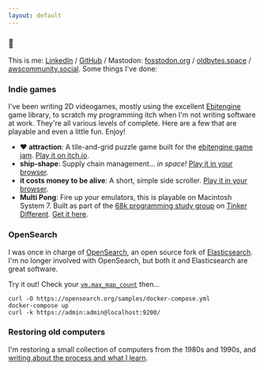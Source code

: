 ```yaml
---
layout: default
---
```


### :wave: 
This is me: [LinkedIn](https://www.linkedin.com/in/jules-graybill/) / [GitHub](https://github.com/jcgraybill) / Mastodon: <a rel="me" href="https://fosstodon.org/@jcgraybill">fosstodon.org</a> / <a rel="me" href="https://oldbytes.space/@jcgraybill">oldbytes.space</a> / <a rel="me" href="https://awscommunity.social/@jcgraybill">awscommunity.social</a>.  Some things I've done:

### Indie games
I've been writing 2D videogames, mostly using the excellent [Ebitengine](https://ebitengine.org/) game library, to scratch my programming itch when I'm not writing software at work. They're all various levels of complete. Here are a few that are playable and even a little fun. Enjoy!
* **❤️ attraction**: A tile-and-grid puzzle game built for the [ebitengine game jam](https://itch.io/jam/ebiten-game-jam). [Play it on itch.io](https://ivlivs.itch.io/attraction).
* **ship-shape**:  Supply chain management... *in space!* [Play it in your browser](/ship-shape/).
* **it costs money to be alive**: A short, simple side scroller. [Play it in your browser](/it-costs-money/).
* **Multi Pong**: Fire up your emulators, this is playable on Macintosh System 7. Built as part of the [68k programming study group](https://tinkerdifferent.com/threads/idea-macintosh-68k-programming-study-group.1681/) on [Tinker Different](https://tinkerdifferent.com/). [Get it here](https://github.com/jcgraybill/multipong/releases).

### OpenSearch
I was once in charge of [OpenSearch](https://opensearch.org/), an open source fork of [Elasticsearch](https://www.elastic.co/elasticsearch/). I'm no longer involved with OpenSearch, but both it and Elasticsearch are great software.

Try it out! Check your [`vm.max_map_count`](https://opensearch.org/docs/latest/opensearch/install/important-settings/) then...

    curl -O https://opensearch.org/samples/docker-compose.yml
    docker-compose up
    curl -k https://admin:admin@localhost:9200/

### Restoring old computers
I'm restoring a small collection of computers from the 1980s and 1990s, and [writing about the process and what I learn](/vintage-computers/). 